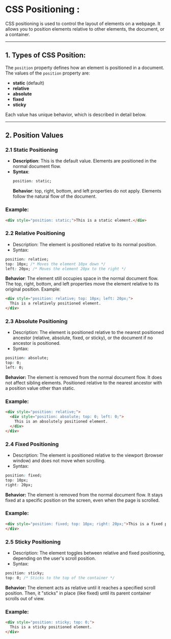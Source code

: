 # CSS Positioning :
CSS positioning is used to control the layout of elements on a webpage. It allows you to position elements relative to other elements, the document, or a container.

---

## **1. Types of CSS Position:**

The `position` property defines how an element is positioned in a document. The values of the `position` property are:

- **static** (default)
- **relative**
- **absolute**
- **fixed**
- **sticky**

Each value has unique behavior, which is described in detail below.

---

## **2. Position Values**

### **2.1 Static Positioning**
- **Description**: This is the default value. Elements are positioned in the normal document flow.
- **Syntax**:
  ```css
  position: static;
  ```
  **Behavior**: top, right, bottom, and left properties do not apply.
Elements follow the natural flow of the document.
### Example:

```html
<div style="position: static;">This is a static element.</div>
```
### **2.2 Relative Positioning**
- Description: The element is positioned relative to its normal position.
- Syntax:
```css
position: relative;
top: 10px; /* Moves the element 10px down */
left: 20px; /* Moves the element 20px to the right */
```
**Behavior**:
The element still occupies space in the normal document flow.
The top, right, bottom, and left properties move the element relative to its original position.
Example:

```html
<div style="position: relative; top: 10px; left: 20px;">
  This is a relatively positioned element.
</div>
```
### **2.3 Absolute Positioning**
- Description: The element is positioned relative to the nearest positioned ancestor (relative, absolute, fixed, or sticky), or the document if no ancestor is positioned.
- Syntax:
```css
position: absolute;
top: 0; 
left: 0;
```
**Behavior:**
The element is removed from the normal document flow.
It does not affect sibling elements.
Positioned relative to the nearest ancestor with a position value other than static.
### Example:
```html
<div style="position: relative;">
  <div style="position: absolute; top: 0; left: 0;">
    This is an absolutely positioned element.
  </div>
</div>
```
### 2.4 Fixed Positioning
- Description: The element is positioned relative to the viewport (browser window) and does not move when scrolling.
- Syntax:
```css
position: fixed;
top: 10px;
right: 20px;
```
**Behavior:**
The element is removed from the normal document flow.
It stays fixed at a specific position on the screen, even when the page is scrolled.
### Example:
```html
<div style="position: fixed; top: 10px; right: 20px;">This is a fixed positioned element.
</div>
```
### 2.5 Sticky Positioning
- Description: The element toggles between relative and fixed positioning, depending on the user's scroll position.
- Syntax:
```css
position: sticky;
top: 0; /* Sticks to the top of the container */
```
**Behavior:**
The element acts as relative until it reaches a specified scroll position.
Then, it "sticks" in place (like fixed) until its parent container scrolls out of view.
### Example:
```html
<div style="position: sticky; top: 0;">
  This is a sticky positioned element.
</div>
```